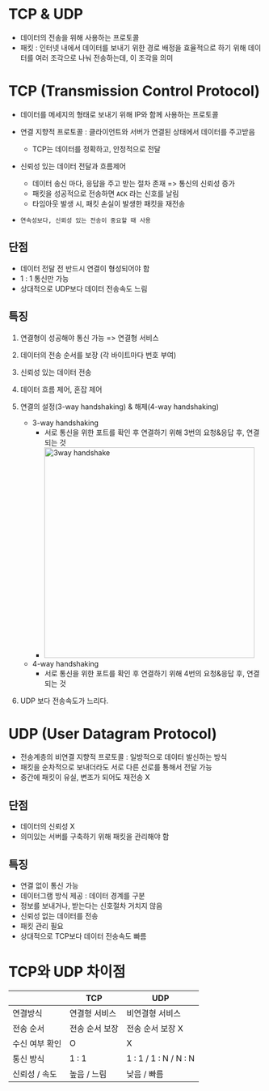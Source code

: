 # TCP & UDP

* 데이터의 전송을 위해 사용하는 프로토콜
* 패킷 : 인터넷 내에서 데이터를 보내기 위한 경로 배정을 효율적으로 하기 위해 데이터를 여러 조각으로 나눠 전송하는데, 이 조각을 의미

# TCP (Transmission Control Protocol)

* 데이터를 메세지의 형태로 보내기 위해 IP와 함께 사용하는 프로토콜

* 연결 지향적 프로토콜 : 클라이언트와 서버가 연결된 상태에서 데이터를 주고받음
  
  * TCP는 데이터를 정확하고, 안정적으로 전달

* 신뢰성 있는 데이터 전달과 흐름제어 
  
  * 데이터 송신 마다, 응답을 주고 받는 절차 존재 => 통신의 신뢰성 증가
  * 패킷을 성공적으로 전송하면 `ACK` 라는 신호를 날림
  * 타임아웃 발생 시, 패킷 손실이 발생한 패킷을 재전송

* `연속성보다, 신뢰성 있는 전송이 중요할 때 사용`

## 단점

* 데이터 전달 전 반드시 연결이 형성되어야 함
* 1 : 1 통신만 가능
* 상대적으로 UDP보다 데이터 전송속도 느림

## 특징

1. 연결형이 성공해야 통신 가능 => 연결형 서비스

2. 데이터의 전송 순서를 보장 (각 바이트마다 번호 부여)

3. 신뢰성 있는 데이터 전송

4. 데이터 흐름 제어, 혼잡 제어

5. 연결의 설정(3-way handshaking) & 해제(4-way handshaking)
   
   * 3-way handshaking
     * 서로 통신을 위한 포트를 확인 후 연결하기 위해 3번의 요청&응답 후, 연결되는 것
     * <img src="https://blog.kakaocdn.net/dn/c7IA52/btqNfrrcasU/B0UyfjyjKh1Ga6yQB3v2y0/img.jpg" title="" alt="3way handshake" width="416">
   * 4-way handshaking
     * 서로 통신을 위한 포트를 확인 후 연결하기 위해 4번의 요청&응답 후, 연결되는 것

6. UDP 보다 전송속도가 느리다.

# UDP (User Datagram Protocol)

* 전송계층의 비연결 지향적 프로토콜 : 일방적으로 데이터 발신하는 방식
* 패킷을 순차적으로 보내더라도 서로 다른 선로를 통해서 전달 가능
* 중간에 패킷이 유실, 변조가 되어도 재전송 X

## 단점

* 데이터의 신뢰성 X
* 의미있는 서버를 구축하기 위해 패킷을 관리해야 함

## 특징

* 연결 없이 통신 가능
* 데이터그램 방식 제공 : 데이터 경계를 구분
* 정보를 보내거나, 받는다는 신호절차 거치지 않음
* 신뢰성 없는 데이터를 전송
* 패킷 관리 필요
* 상대적으로 TCP보다 데이터 전송속도 빠름

# TCP와 UDP 차이점

|          | TCP      | UDP                   |
| -------- | -------- | --------------------- |
| 연결방식     | 연결형 서비스  | 비연결형 서비스              |
| 전송 순서    | 전송 순서 보장 | 전송 순서 보장 X            |
| 수신 여부 확인 | O        | X                     |
| 통신 방식    | 1 : 1    | 1 : 1 / 1 : N / N : N |
| 신뢰성 / 속도 | 높음 / 느림  | 낮음 / 빠름               |
